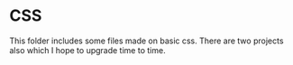 # CSS
This folder includes some files made on basic css.
There are two projects also which I hope to upgrade time to time.
